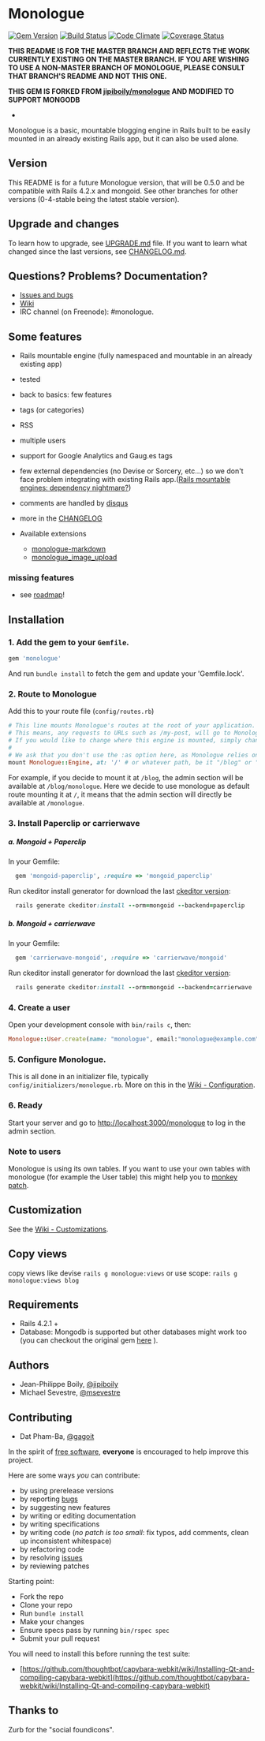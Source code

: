 # Monologue
[![Gem Version](https://badge.fury.io/rb/monologue.png)](http://badge.fury.io/rb/monologue)
[![Build Status](https://secure.travis-ci.org/jipiboily/monologue.png)](http://travis-ci.org/jipiboily/monologue)
[![Code Climate](https://codeclimate.com/github/jipiboily/monologue.png)](https://codeclimate.com/github/jipiboily/monologue)
[![Coverage Status](https://coveralls.io/repos/jipiboily/monologue/badge.png?branch=master)](https://coveralls.io/r/jipiboily/monologue?branch=master)

**THIS README IS FOR THE MASTER BRANCH AND REFLECTS THE WORK CURRENTLY EXISTING ON THE MASTER BRANCH. IF YOU ARE WISHING TO USE A NON-MASTER BRANCH OF MONOLOGUE, PLEASE CONSULT THAT BRANCH'S README AND NOT THIS ONE.**

**THIS GEM IS FORKED FROM [jipiboily/monologue](https://github.com/jipiboily/monologue) AND MODIFIED TO SUPPORT MONGODB**

-

Monologue is a basic, mountable blogging engine in Rails built to be easily mounted in an already existing Rails app, but it can also be used alone.

## Version

This README is for a future Monologue version, that will be 0.5.0 and be compatible with Rails 4.2.x and mongoid. See other branches for other versions (0-4-stable being the latest stable version).

## Upgrade and changes

To learn how to upgrade, see [UPGRADE.md](https://github.com/gagoit/monologue/blob/master/UPGRADE.md) file. If you want to learn what changed since the last versions, see [CHANGELOG.md](https://github.com/gagoit/monologue/blob/master/CHANGELOG.md).

## Questions? Problems? Documentation?

- [Issues and bugs](http://github.com/gagoit/monologue/issues)
- [Wiki](https://github.com/gagoit/monologue/wiki/_pages)
- IRC channel (on Freenode): #monologue.

## Some features
- Rails mountable engine (fully namespaced and mountable in an already existing app)
- tested
- back to basics: few features
- tags (or categories)
- RSS
- multiple users
- support for Google Analytics and Gaug.es tags
- few external dependencies (no Devise or Sorcery, etc…) so we don't face problem integrating with existing Rails app.([Rails mountable engines: dependency nightmare?](http://jipiboily.com/2012/rails-mountable-engines-dependency-nightmare))
- comments are handled by [disqus](http://disqus.com/)
- more in the [CHANGELOG](https://github.com/gagoit/monologue/blob/master/CHANGELOG.md)

- Available extensions
  - [monologue-markdown](https://github.com/jipiboily/monologue-markdown)
  - [monologue_image_upload](https://github.com/msevestre/monologue_image_upload)

### missing features
- see [roadmap](https://github.com/jipiboily/monologue/wiki/Roadmap)!


## Installation
### 1. Add the gem to your `Gemfile`.
```ruby
gem 'monologue'
```
And run `bundle install` to fetch the gem and update your 'Gemfile.lock'.

### 2. Route to Monologue

Add this to your route file (`config/routes.rb`)
```ruby
# This line mounts Monologue's routes at the root of your application.
# This means, any requests to URLs such as /my-post, will go to Monologue::PostsController.
# If you would like to change where this engine is mounted, simply change the :at option to something different.
#
# We ask that you don't use the :as option here, as Monologue relies on it being the default of "monologue"
mount Monologue::Engine, at: '/' # or whatever path, be it "/blog" or "/monologue"
```
For example, if you decide to mount it at  `/blog`, the admin section will be available at `/blog/monologue`.
Here we decide to use monologue as default route mounting it at `/`, it means that the admin section will directly
be available at `/monologue`.

### 3. Install Paperclip or carrierwave
##### a. Mongoid + Paperclip

In your Gemfile:

```ruby
  gem 'mongoid-paperclip', :require => 'mongoid_paperclip'
```

Run ckeditor install generator for download the last [ckeditor version](http://ckeditor.com/download/releases):

```ruby
  rails generate ckeditor:install --orm=mongoid --backend=paperclip
```

##### b. Mongoid + carrierwave
In your Gemfile:

```ruby
  gem 'carrierwave-mongoid', :require => 'carrierwave/mongoid'
```

Run ckeditor install generator for download the last [ckeditor version](http://ckeditor.com/download/releases):

```ruby
  rails generate ckeditor:install --orm=mongoid --backend=carrierwave
```

### 4. Create a user
Open your development console with `bin/rails c`, then:
```ruby
Monologue::User.create(name: "monologue", email:"monologue@example.com", password:"my-password", password_confirmation: "my-password")
```

### 5. Configure Monologue.
This is all done in an initializer file, typically `config/initializers/monologue.rb`. More on this in the [Wiki - Configuration](https://github.com/jipiboily/monologue/wiki/Configuration).

### 6. Ready
Start your server and go to [http://localhost:3000/monologue](http://localhost:3000/monologue) to log in the admin section.


### Note to users
Monologue is using its own tables. If you want to use your own tables with monologue (for example the User table)
this might help you to [monkey patch](https://gist.github.com/jipiboily/776d907fc932640ac59a).

## Customization
See the [Wiki - Customizations](https://github.com/jipiboily/monologue/wiki/Customizations).

## Copy views
copy views like devise `rails g monologue:views`
or use scope: `rails g monologue:views blog`

## Requirements
- Rails 4.2.1 +
- Database: Mongodb is supported but other databases might work too (you can checkout the original gem [here](https://github.com/jipiboily/monologue) ).

## Authors
* Jean-Philippe Boily, [@jipiboily](https://github.com/jipiboily)
* Michael Sevestre, [@msevestre](https://github.com/msevestre)

## Contributing
* Dat Pham-Ba, [@gagoit](https://github.com/gagoit)

In the spirit of [free software][1], **everyone** is encouraged to help improve this project.

Here are some ways *you* can contribute:

* by using prerelease versions
* by reporting [bugs][2]
* by suggesting new features
* by writing or editing documentation
* by writing specifications
* by writing code (*no patch is too small*: fix typos, add comments, clean up inconsistent whitespace)
* by refactoring code
* by resolving [issues][2]
* by reviewing patches

Starting point:

* Fork the repo
* Clone your repo
* Run `bundle install`
* Make your changes
* Ensure specs pass by running `bin/rspec spec`
* Submit your pull request


You will need to install this before running the test suite:
  - [https://github.com/thoughtbot/capybara-webkit/wiki/Installing-Qt-and-compiling-capybara-webkit](https://github.com/thoughtbot/capybara-webkit/wiki/Installing-Qt-and-compiling-capybara-webkit)

## Thanks to

Zurb for the "social foundicons".


[1]: http://www.fsf.org/licensing/essays/free-sw.html
[2]: https://github.com/jipiboily/monologue/issues
[3]: https://github.com/gagoit/monologue/issues
